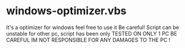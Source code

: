 # windows-optimizer.vbs
It's a optimizer for windows feel free to use it
Be careful! Script can be unstable for other pc, script has been only TESTED ON ONLY 1 PC
BE CAREFUL IM NOT RESPONSIBLE FOR ANY DAMAGES TO THE PC !
